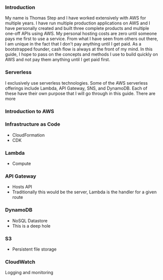 ### Introduction

My name is Thomas Step and I have worked extensively with AWS for multiple years. I have run multiple production applications on AWS and I have personally created and built three complete products and multiple one-off APIs using AWS. My personal hosting costs are zero until someone pays me first to use a service. From what I have seen from others out there, I am unique in the fact that I don't pay anything until I get paid. As a bootstrapped founder, cash flow is always at the front of my mind. In this guide, I hope to pass on the concepts and methods I use to build quickly on AWS and not pay them anything until I get paid first.

### Serverless

I exclusively use serverless technologies. Some of the AWS serverless offerings include Lambda, API Gateway, SNS, and DynamoDB. Each of these have their own purpose that I will go through in this guide. There are more

### Introduction to AWS

### Infrastructure as Code

- CloudFormation
- CDK

### Lambda

- Compute

### API Gateway

- Hosts API
- Traditionally this would be the server, Lambda is the handler for a given route

### DynamoDB

- NoSQL Datastore
- This is a deep hole

### S3

- Persistent file storage

### CloudWatch

Logging and monitoring